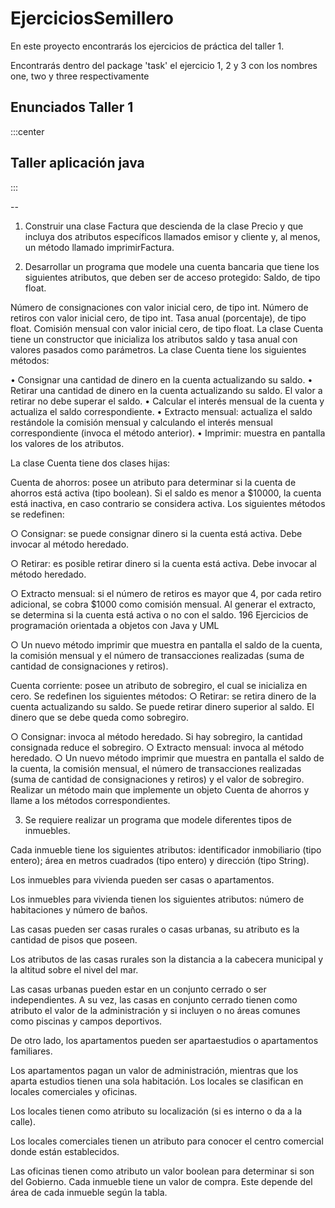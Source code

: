 # EjerciciosSemillero

En este proyecto encontrarás los ejercicios de práctica del taller 1.

Encontrarás dentro del package 'task' el ejercicio 1, 2 y 3 con los nombres one, two y three respectivamente

## Enunciados Taller 1

:::center
## Taller aplicación java
:::

--

1)	Construir una clase Factura que descienda de la clase Precio y que incluya dos atributos específicos llamados emisor y cliente y, al menos, un método llamado imprimirFactura.

2)	Desarrollar un programa que modele una cuenta bancaria que tiene los
siguientes atributos, que deben ser de acceso protegido:
Saldo, de tipo float.

Número de consignaciones con valor inicial cero, de tipo int.
Número de retiros con valor inicial cero, de tipo int.
Tasa anual (porcentaje), de tipo float.
Comisión mensual con valor inicial cero, de tipo float.
La clase Cuenta tiene un constructor que inicializa los atributos saldo
y tasa anual con valores pasados como parámetros. La clase Cuenta tiene
los siguientes métodos:

•	Consignar una cantidad de dinero en la cuenta actualizando su saldo.
•	Retirar una cantidad de dinero en la cuenta actualizando su saldo.
El valor a retirar no debe superar el saldo.
•	Calcular el interés mensual de la cuenta y actualiza el saldo correspondiente.
•	Extracto mensual: actualiza el saldo restándole la comisión mensual
y calculando el interés mensual correspondiente (invoca el método
anterior).
•	Imprimir: muestra en pantalla los valores de los atributos.

La clase Cuenta tiene dos clases hijas:

Cuenta de ahorros: posee un atributo para determinar si la cuenta
de ahorros está activa (tipo boolean). Si el saldo es menor a $10000,
la cuenta está inactiva, en caso contrario se considera activa. Los
siguientes métodos se redefinen:

○ Consignar: se puede consignar dinero si la cuenta está activa.
Debe invocar al método heredado.

○ Retirar: es posible retirar dinero si la cuenta está activa. Debe
invocar al método heredado.

○ Extracto mensual: si el número de retiros es mayor que 4, por
cada retiro adicional, se cobra $1000 como comisión mensual.
Al generar el extracto, se determina si la cuenta está activa o no
con el saldo.
196 Ejercicios de programación orientada a objetos con Java y UML



○ Un nuevo método imprimir que muestra en pantalla el saldo
de la cuenta, la comisión mensual y el número de transacciones
realizadas (suma de cantidad de consignaciones y retiros).



Cuenta corriente: posee un atributo de sobregiro, el cual se inicializa en cero. Se redefinen los siguientes métodos:
○ Retirar: se retira dinero de la cuenta actualizando su saldo. Se puede retirar dinero superior al saldo. El dinero que se debe queda
como sobregiro.

○ Consignar: invoca al método heredado. Si hay sobregiro, la
cantidad consignada reduce el sobregiro.
○ Extracto mensual: invoca al método heredado.
○ Un nuevo método imprimir que muestra en pantalla el saldo
de la cuenta, la comisión mensual, el número de transacciones
realizadas (suma de cantidad de consignaciones y retiros) y el
valor de sobregiro.
Realizar un método main que implemente un objeto Cuenta de ahorros y llame a los métodos correspondientes.



3)	Se requiere realizar un programa que modele diferentes tipos de inmuebles.

Cada inmueble tiene los siguientes atributos: identificador inmobiliario (tipo
entero); área en metros cuadrados (tipo entero) y dirección (tipo String).

Los inmuebles para vivienda pueden ser casas o apartamentos.

 Los inmuebles para vivienda tienen los siguientes atributos: número de habitaciones y número de baños. 

Las casas pueden ser casas rurales o casas urbanas, su atributo es la cantidad de pisos que poseen.

Los atributos de las casas rurales son la distancia a la cabecera municipal y la altitud sobre el nivel del mar.

Las casas urbanas pueden estar en un conjunto cerrado o ser independientes. A su vez, las casas en conjunto cerrado tienen como atributo el valor de la administración y si incluyen o no áreas comunes como piscinas y campos deportivos. 

De otro lado, los apartamentos pueden ser apartaestudios o apartamentos familiares. 

Los apartamentos pagan un valor de administración, mientras que los aparta estudios tienen una sola habitación.
Los locales se clasifican en locales comerciales y oficinas. 

Los locales tienen como atributo su localización (si es interno o da a la calle). 

Los locales comerciales tienen un atributo para conocer el centro comercial donde
están establecidos. 

Las oficinas tienen como atributo un valor boolean para determinar si son del Gobierno. Cada inmueble tiene un valor de compra.
Este depende del área de cada inmueble según la tabla.


